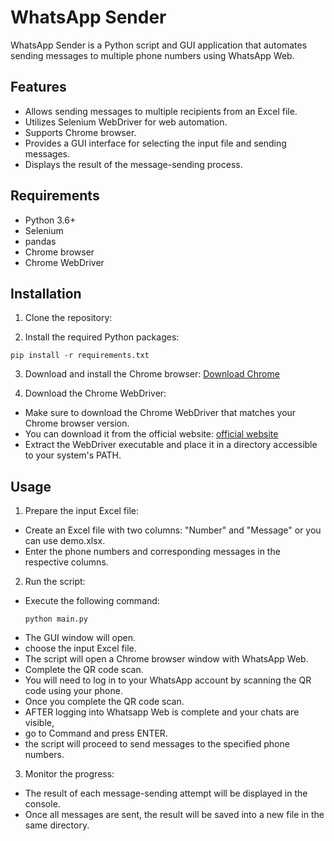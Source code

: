 # WhatsApp Sender

WhatsApp Sender is a Python script and GUI application that automates sending messages to multiple phone numbers using WhatsApp Web.

## Features

- Allows sending messages to multiple recipients from an Excel file.
- Utilizes Selenium WebDriver for web automation.
- Supports Chrome browser.
- Provides a GUI interface for selecting the input file and sending messages.
- Displays the result of the message-sending process.

## Requirements

- Python 3.6+
- Selenium
- pandas
- Chrome browser
- Chrome WebDriver

## Installation

1. Clone the repository:

2. Install the required Python packages:
 ```
pip install -r requirements.txt
```

3. Download and install the Chrome browser: [Download Chrome](https://www.google.com/chrome/)

4. Download the Chrome WebDriver:
- Make sure to download the Chrome WebDriver that matches your Chrome browser version.
- You can download it from the official website: [official website](https://sites.google.com/a/chromium.org/chromedriver/downloads)
- Extract the WebDriver executable and place it in a directory accessible to your system's PATH.

## Usage

1. Prepare the input Excel file:
- Create an Excel file with two columns: "Number" and "Message" or you can use demo.xlsx.
- Enter the phone numbers and corresponding messages in the respective columns.

2. Run the script:
- Execute the following command:
  ```
  python main.py
  ```
- The GUI window will open.
- choose the input Excel file.
- The script will open a Chrome browser window with WhatsApp Web.
- Complete the QR code scan.
- You will need to log in to your WhatsApp account by scanning the QR code using your phone.
- Once you complete the QR code scan.
- AFTER logging into Whatsapp Web is complete and your chats are visible,
- go to Command and press ENTER.
- the script will proceed to send messages to the specified phone numbers.

3. Monitor the progress:
- The result of each message-sending attempt will be displayed in the console.
- Once all messages are sent, the result will be saved into a new file in the same directory.

